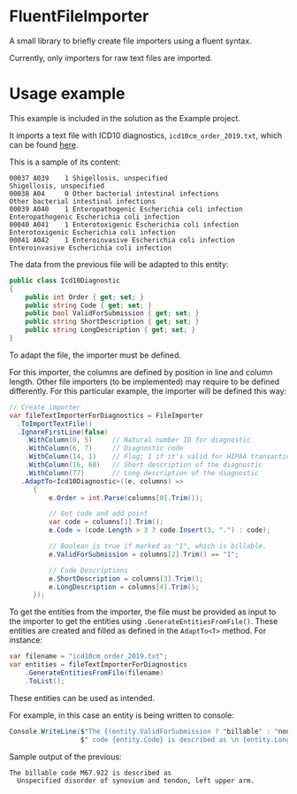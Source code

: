 # FluentFileImporter
A small library to briefly create file importers using a fluent syntax.

Currently, only importers for raw text files are imported.

# Usage example
This example is included in the solution as the Example project.

It imports a text file with ICD10 diagnostics, `icd10cm_order_2019.txt`, which can be found [here](https://www.cms.gov/Medicare/Coding/ICD10/2019-ICD-10-CM.html).

This is a sample of its content:

```
00037 A039    1 Shigellosis, unspecified                                     Shigellosis, unspecified
00038 A04     0 Other bacterial intestinal infections                        Other bacterial intestinal infections
00039 A040    1 Enteropathogenic Escherichia coli infection                  Enteropathogenic Escherichia coli infection
00040 A041    1 Enterotoxigenic Escherichia coli infection                   Enterotoxigenic Escherichia coli infection
00041 A042    1 Enteroinvasive Escherichia coli infection                    Enteroinvasive Escherichia coli infection
```

The data from the previous file will be adapted to this entity:

```C#
public class Icd10Diagnostic
{
	public int Order { get; set; }
	public string Code { get; set; }
	public bool ValidForSubmission { get; set; }
	public string ShortDescription { get; set; }
	public string LongDescription { get; set; }
}
```

To adapt the file, the importer must be defined.

For this importer, the columns are defined by position in line and column length. Other file importers (to be implemented) may require to be defined differently. For this particular example, the importer will be defined this way:

```C#
// Create importer
var fileTextImporterForDiagnostics = FileImporter
  .ToImportTextFile()
  .IgnoreFirstLine(false)
	.WithColumn(0, 5)     // Natural number ID for diagnostic
	.WithColumn(6, 7)     // Diagnostic code
	.WithColumn(14, 1)    // Flag; 1 if it's valid for HIPAA transactions.
	.WithColumn(16, 60)   // Short description of the diagnostic
	.WithColumn(77)       // Long description of the diagnostic
   .AdaptTo<Icd10Diagnostic>((e, columns) =>
	  {
		  e.Order = int.Parse(columns[0].Trim());

		  // Get code and add point
		  var code = columns[1].Trim();
		  e.Code = (code.Length > 3 ? code.Insert(3, ".") : code);

		  // Boolean is true if marked as "1", which is billable.
		  e.ValidForSubmission = columns[2].Trim() == "1";

		  // Code Descriptions
		  e.ShortDescription = columns[3].Trim();
		  e.LongDescription = columns[4].Trim();
	  });
```

To get the entities from the importer, the file must be provided as input to the importer
to get the entities using `.GenerateEntitiesFromFile()`. These entities are created and filled as
defined in the `AdaptTo<T>` method. For instance:

```C#
var filename = "icd10cm_order_2019.txt";
var entities = fileTextImporterForDiagnostics
	.GenerateEntitiesFromFile(filename)
	.ToList();
```

These entities can be used as intended.

For example, in this case an entity is being written to console:

```C#
Console.WriteLine($"The {(entity.ValidForSubmission ? "billable" : "non-billable")}" +
                  $" code {entity.Code} is described as \n {entity.LongDescription}.\n");
```

Sample output of the previous:

```
The billable code M67.922 is described as
  Unspecified disorder of synovium and tendon, left upper arm.
```